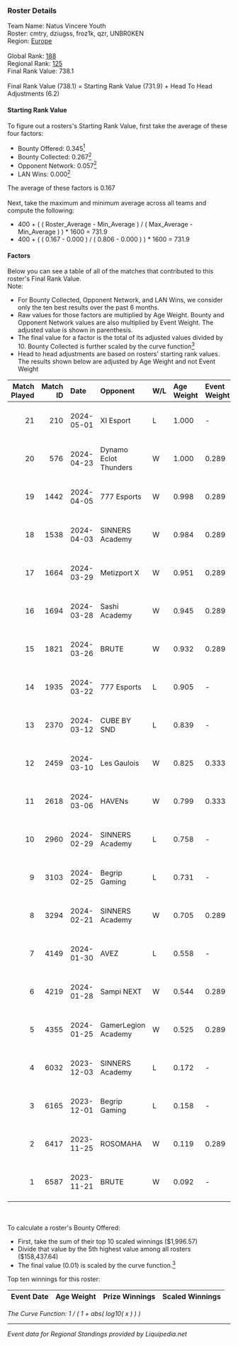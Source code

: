 ### Roster Details<br />
Team Name: Natus Vincere Youth<br />
Roster: cmtry, dziugss, froz1k, qzr, UNBR0KEN<br />
Region: [Europe]( ../standings_europe.md)<br />
<br />
Global Rank: [188](../standings_global.md)<br />
Regional Rank: [125]( ../standings_europe.md)<br />
Final Rank Value:  738.1<br />
<br />
Final Rank Value (738.1) = Starting Rank Value (731.9) + Head To Head Adjustments (6.2)<br />

#### Starting Rank Value<br />
To figure out a rosters's Starting Rank Value, first take the average of these four factors:<br />
- Bounty Offered: 0.345[<sup>1</sup>](#table2)
- Bounty Collected: 0.267[<sup>2</sup>](#table1)
- Opponent Network: 0.057[<sup>2</sup>](#table1)
- LAN Wins: 0.000[<sup>2</sup>](#table1)

The average of these factors is 0.167<br />
<br />
Next, take the maximum and minimum average across all teams and compute the following:<br />
- 400 + ( ( Roster_Average - Min_Average ) / ( Max_Average - Min_Average ) ) * 1600 = 731.9
- 400 + ( ( 0.167 - 0.000 ) / ( 0.806 - 0.000 ) ) * 1600 = 731.9


#### Factors<br />
Below you can see a table of all of the matches that contributed to this roster's Final Rank Value.<br />
Note:<br />

- For Bounty Collected, Opponent Network, and LAN Wins, we consider only the ten best results over the past 6 months.
- Raw values for those factors are multiplied by Age Weight. Bounty and Opponent Network values are also multiplied by Event Weight. The adjusted value is shown in parenthesis.
- The final value for a factor is the total of its adjusted values divided by 10. Bounty Collected is further scaled by the curve function[<sup>3</sup>](#curveFunction)
- Head to head adjustments are based on rosters' starting rank values. The results shown below are adjusted by Age Weight and not Event Weight
<span id="table1"></span><br />


| Match Played | Match ID | Date       | Opponent              | W/L | Age Weight | Event Weight | Bounty Collected | Opponent Network | LAN Wins      | H2H Adj. | Roster                                 |
| -: | -: | :- | :- | :- | :- | :- | :- | :- | :- | -: | :- |
|           21 |      210 | 2024-05-01 | XI Esport             | L   | 1.000      | -            | -                | -                | -             |   -19.25 | cmtry, dziugss, froz1k, qzr, UNBR0KEN  |
|           20 |      576 | 2024-04-23 | Dynamo Eclot Thunders | W   | 1.000      | 0.289        | 0.000 (0.000)    | 0.035 (0.010)    | false (0.000) |     3.52 | coolio, dziugss, froz1k, qzr, UNBR0KEN |
|           19 |     1442 | 2024-04-05 | 777 Esports           | W   | 0.998      | 0.289        | 0.032 (0.009)    | 0.550 (0.159)    | false (0.000) |    17.75 | cmtry, dziugss, froz1k, qzr, UNBR0KEN  |
|           18 |     1538 | 2024-04-03 | SINNERS Academy       | W   | 0.984      | 0.289        | 0.003 (0.001)    | 0.296 (0.084)    | false (0.000) |    13.65 | cmtry, dziugss, froz1k, qzr, UNBR0KEN  |
|           17 |     1664 | 2024-03-29 | Metizport X           | W   | 0.951      | 0.289        | 0.000 (0.000)    | 0.300 (0.083)    | false (0.000) |    10.23 | cmtry, dziugss, froz1k, qzr, UNBR0KEN  |
|           16 |     1694 | 2024-03-28 | Sashi Academy         | W   | 0.945      | 0.289        | 0.004 (0.001)    | 0.143 (0.039)    | false (0.000) |    12.66 | cmtry, dziugss, froz1k, qzr, UNBR0KEN  |
|           15 |     1821 | 2024-03-26 | BRUTE                 | W   | 0.932      | 0.289        | 0.000 (0.000)    | 0.122 (0.033)    | false (0.000) |     8.22 | cmtry, dziugss, froz1k, qzr, UNBR0KEN  |
|           14 |     1935 | 2024-03-22 | 777 Esports           | L   | 0.905      | -            | -                | -                | -             |   -11.21 | cmtry, dziugss, froz1k, qzr, UNBR0KEN  |
|           13 |     2370 | 2024-03-12 | CUBE BY SND           | L   | 0.839      | -            | -                | -                | -             |   -19.24 | cmtry, dziugss, froz1k, qzr, UNBR0KEN  |
|           12 |     2459 | 2024-03-10 | Les Gaulois           | W   | 0.825      | 0.333        | 0.000 (0.000)    | -                | false (0.000) |     3.69 | cmtry, dziugss, froz1k, qzr, UNBR0KEN  |
|           11 |     2618 | 2024-03-06 | HAVENs                | W   | 0.799      | 0.333        | -                | 0.031 (0.008)    | false (0.000) |     5.24 | cmtry, dziugss, froz1k, qzr, UNBR0KEN  |
|           10 |     2960 | 2024-02-29 | SINNERS Academy       | L   | 0.758      | -            | -                | -                | -             |   -14.18 | cmtry, dziugss, froz1k, qzr, UNBR0KEN  |
|            9 |     3103 | 2024-02-25 | Begrip Gaming         | L   | 0.731      | -            | -                | -                | -             |   -14.20 | cmtry, dziugss, froz1k, qzr, UNBR0KEN  |
|            8 |     3294 | 2024-02-21 | SINNERS Academy       | W   | 0.705      | 0.289        | 0.003 (0.001)    | 0.296 (0.060)    | false (0.000) |     8.96 | cmtry, dziugss, froz1k, qzr, UNBR0KEN  |
|            7 |     4149 | 2024-01-30 | AVEZ                  | L   | 0.558      | -            | -                | -                | -             |   -10.19 | cmtry, dziugss, froz1k, qzr, UNBR0KEN  |
|            6 |     4219 | 2024-01-28 | Sampi NEXT            | W   | 0.544      | 0.289        | -                | 0.039 (0.006)    | false (0.000) |     3.59 | cmtry, dziugss, froz1k, qzr, UNBR0KEN  |
|            5 |     4355 | 2024-01-25 | GamerLegion Academy   | W   | 0.525      | 0.289        | 0.043 (0.006)    | 0.567 (0.086)    | -             |    11.26 | cmtry, dziugss, froz1k, qzr, UNBR0KEN  |
|            4 |     6032 | 2023-12-03 | SINNERS Academy       | L   | 0.172      | -            | -                | -                | -             |    -3.04 | cmtry, dziugss, froz1k, qzr, UNBR0KEN  |
|            3 |     6165 | 2023-12-01 | Begrip Gaming         | L   | 0.158      | -            | -                | -                | -             |    -3.13 | cmtry, dziugss, froz1k, qzr, UNBR0KEN  |
|            2 |     6417 | 2023-11-25 | ROSOMAHA              | W   | 0.119      | 0.289        | 0.000 (0.000)    | -                | -             |     1.33 | cmtry, dziugss, froz1k, qzr, UNBR0KEN  |
|            1 |     6587 | 2023-11-21 | BRUTE                 | W   | 0.092      | -            | -                | -                | -             |     0.58 | cmtry, dziugss, froz1k, qzr, UNBR0KEN  |

<br />
<span id="table2"></span><br />
To calculate a roster's Bounty Offered:<br />

- First, take the sum of their top 10 scaled winnings ($1,996.57)
- Divide that value by the 5th highest value among all rosters ($158,437.64)
- The final value (0.01) is scaled by the curve function.[<sup>3</sup>](#curveFunction)

Top ten winnings for this roster:<br />

| Event Date | Age Weight | Prize Winnings | Scaled Winnings |
| :- | -: | :- | :- |


<span id="curveFunction"></span>_The Curve Function: 1 / ( 1 + abs( log10( x ) ) )_<br />

---
_Event data for Regional Standings provided by Liquipedia.net_<br />
